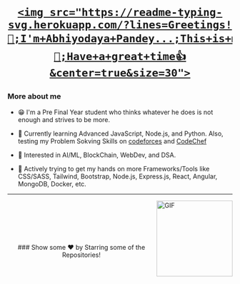 
<h1 align="center">
  <a href="https://git.io/typing-svg">
    
    <img src="https://readme-typing-svg.herokuapp.com/?lines=Greetings!👋;I'm+Abhiyodaya+Pandey...;This+is+my+profile!;Star+your+fav+repos⭐;Fork+them+as+well🍴;Have+a+great+time👍&center=true&size=30">
  </a>
</h1>

### More about me

- 😁 I'm a Pre Final Year student who thinks whatever he does is not enough and strives to be more.

- 📖 Currently learning Advanced JavaScript, Node.js, and Python. Also, testing my Problem Sokving Skills on [codeforces](https://codeforces.com/profile/abhiyodaya2002) and [CodeChef](https://www.codechef.com/users/abhiyodaya2002)
- 🤟 Interested in AI/ML, BlockChain, WebDev, and DSA.
 
- 📑 Actively trying to get my hands on more Frameworks/Tools like CSS/SASS, Tailwind, Bootstrap, Node.js, Express.js, React, Angular, MongoDB, Docker, etc.

---
<img align="right" alt="GIF" height="170px" src="https://media.giphy.com/media/J5B1Y8QZnzXXbLQIBu/giphy.gif" />
<!-- --- -->
<!-- <img align="right" alt="GIF" height="170px" src="https://media.giphy.com/media/J5B1Y8QZnzXXbLQIBu/giphy.gif" />
### Playing Now on Spotify 🎧

[![spotify-github-profile](https://spotify-github-profile.vercel.app/api/view?uid=fwdc183ap0gdz08aet3dmm8s8&cover_image=true&theme=novatorem)](https://github.com/kittinan/spotify-github-profile)

  -->
---

<h2 align="center">Connect with me</h2>

<img align="left" alt="Pandas" width="28px" src="https://upload.wikimedia.org/wikipedia/commons/thumb/2/22/Pandas_mark.svg/1200px-Pandas_mark.svg.png"/>
<img align="left" alt="Matplotlib" width="33px" src="https://upload.wikimedia.org/wikipedia/commons/thumb/0/01/Created_with_Matplotlib-logo.svg/2048px-Created_with_Matplotlib-logo.svg.png"/>
<img align="left" alt="OpenCV" width="37px" src="https://opencv.org/wp-content/uploads/2020/07/OpenCV_logo_no_text_.png" />
<img align="left" alt="Keras" width="38px" src="https://img.stackshare.io/service/5601/keras.png" />
<!-- <img align="left" alt="Keras" width="38px" src="https://img.stackshare.io/service/5601/keras.png" />
<img align="left" alt="tensorflow" width="33px" src="https://www.pngitem.com/pimgs/m/75-753841_tensorflow-logo-transparent-hd-png-download.png" />
<img align="left" alt="PyTorch" width="38px" src="https://pytorch.org/assets/images/pytorch-logo.png" />
<img align="left" alt="PyTorch" width="38px" src="https://pytorch.org/assets/images/pytorch-logo.png" /> -->

<br/><br/>


<br></br>
<div align="center">
### Show some ❤️ by Starring some of the Repositories!
</div>
